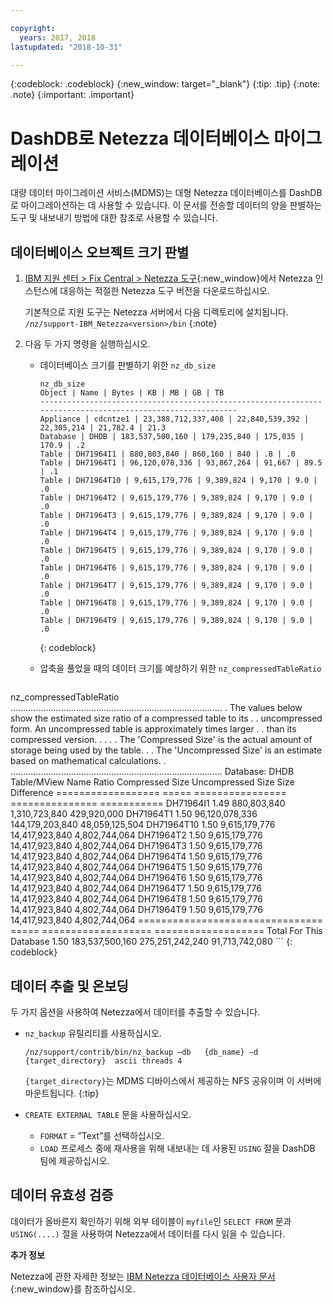 ```yaml
---

copyright:
  years: 2017, 2018
lastupdated: "2018-10-31"

---
```

{:codeblock: .codeblock}
{:new_window: target="_blank"}
{:tip: .tip}
{:note: .note}
{:important: .important}

# DashDB로 Netezza 데이터베이스 마이그레이션

대량 데이터 마이그레이션 서비스(MDMS)는 대형 Netezza 데이터베이스를 DashDB로 마이그레이션하는 데 사용할 수 있습니다. 이 문서를 전송할 데이터의 양을 판별하는 도구 및 내보내기 방법에 대한 참조로 사용할 수 있습니다.

## 데이터베이스 오브젝트 크기 판별
1. [IBM 지원 센터 > Fix Central > Netezza 도구](https://www-945.ibm.com/support/fixcentral/options?selectionBean.selectedTab=find&selection=ibm%2fInformation+Management%3bPureData+System+for+Analytics%3bibm%2fInformation+Management%2fNetezza+Tools){:new_window}에서 Netezza 인스턴스에 대응하는 적절한 Netezza 도구 버전을 다운로드하십시오.

   기본적으로 지원 도구는 Netezza 서버에서 다음 디렉토리에 설치됩니다. `/nz/support-IBM_Netezza<version>/bin`
   {:note}

2. 다음 두 가지 명령을 실행하십시오.
   - 데이터베이스 크기를 판별하기 위한 `nz_db_size`

     ```
     nz_db_size
     Object | Name | Bytes | KB | MB | GB | TB
     -----------------------------------------------------------------------------------------------------------
     Appliance | cdcntze1 | 23,388,712,337,408 | 22,840,539,392 | 22,305,214 | 21,782.4 | 21.3
     Database | DHDB | 183,537,500,160 | 179,235,840 | 175,035 | 170.9 | .2
     Table | DH71964I1 | 880,803,840 | 860,160 | 840 | .8 | .0
     Table | DH71964T1 | 96,120,078,336 | 93,867,264 | 91,667 | 89.5 | .1
     Table | DH71964T10 | 9,615,179,776 | 9,389,824 | 9,170 | 9.0 | .0
     Table | DH71964T2 | 9,615,179,776 | 9,389,824 | 9,170 | 9.0 | .0
     Table | DH71964T3 | 9,615,179,776 | 9,389,824 | 9,170 | 9.0 | .0
     Table | DH71964T4 | 9,615,179,776 | 9,389,824 | 9,170 | 9.0 | .0
     Table | DH71964T5 | 9,615,179,776 | 9,389,824 | 9,170 | 9.0 | .0
     Table | DH71964T6 | 9,615,179,776 | 9,389,824 | 9,170 | 9.0 | .0
     Table | DH71964T7 | 9,615,179,776 | 9,389,824 | 9,170 | 9.0 | .0
     Table | DH71964T8 | 9,615,179,776 | 9,389,824 | 9,170 | 9.0 | .0
     Table | DH71964T9 | 9,615,179,776 | 9,389,824 | 9,170 | 9.0 | .0
     ```
     {: codeblock}

   - 압축을 풀었을 때의 데이터 크기를 예상하기 위한 `nz_compressedTableRatio`

      ```
  nz_compressedTableRatio
  ....................................................................................
      . The values below show the estimated size ratio of a compressed table to its .
      . uncompressed form. An uncompressed table is approximately <ratio> times larger .
      . than its compressed version. .
      . .
      . The 'Compressed Size' is the actual amount of storage being used by the table. .
      . The 'Uncompressed Size' is an estimate based on mathematical calculations. .
      ....................................................................................
      Database: DHDB
  Table/MView Name Ratio Compressed Size Uncompressed Size Size Difference
  ================== ===== ================ =============== ===========
  DH71964I1 1.49 880,803,840 1,310,723,840 429,920,000
  DH71964T1 1.50 96,120,078,336 144,179,203,840 48,059,125,504
  DH71964T10 1.50 9,615,179,776 14,417,923,840 4,802,744,064
  DH71964T2 1.50 9,615,179,776 14,417,923,840 4,802,744,064
  DH71964T3 1.50 9,615,179,776 14,417,923,840 4,802,744,064
  DH71964T4 1.50 9,615,179,776 14,417,923,840 4,802,744,064
  DH71964T5 1.50 9,615,179,776 14,417,923,840 4,802,744,064
  DH71964T6 1.50 9,615,179,776 14,417,923,840 4,802,744,064
  DH71964T7 1.50 9,615,179,776 14,417,923,840 4,802,744,064
  DH71964T8 1.50 9,615,179,776 14,417,923,840 4,802,744,064
  DH71964T9 1.50 9,615,179,776 14,417,923,840 4,802,744,064
      ================================ ===== =================== ===================
  Total For This Database 1.50 183,537,500,160 275,251,242,240 91,713,742,080
      ```
      {: codeblock}

## 데이터 추출 및 온보딩

두 가지 옵션을 사용하여 Netezza에서 데이터를 추출할 수 있습니다.
- `nz_backup` 유틸리티를 사용하십시오.
   ```
  /nz/support/contrib/bin/nz_backup –db   {db_name} –d  {target_directory}  ascii threads 4
   ```

   `{target_directory}`는 MDMS 디바이스에서 제공하는 NFS 공유이며 이 서버에 마운트됩니다.
   {:tip}

- `CREATE EXTERNAL TABLE` 문을 사용하십시오.
   - `FORMAT` = ”Text”를 선택하십시오.
   - `LOAD` 프로세스 중에 재사용을 위해 내보내는 데 사용된 `USING` 절을 DashDB 팀에 제공하십시오.


## 데이터 유효성 검증
데이터가 올바른지 확인하기 위해 외부 테이블이 `myfile`인 `SELECT FROM` 문과 `USING(....)` 절을 사용하여 Netezza에서 데이터를 다시 읽을 수 있습니다.

**추가 정보**

Netezza에 관한 자세한 정보는 [IBM Netezza 데이터베이스 사용자 문서](https://www.ibm.com/support/knowledgecenter/en/SSULQD_7.2.1/com.ibm.nz.dbu.doc/c_dbuser_plg_overview.html){:new_window}를 참조하십시오.
